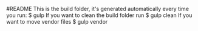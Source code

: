 #README
This is the build folder, it's generated automatically every time you run:
$ gulp
If you want to clean the build folder run
$ gulp clean
If you want to move vendor files
$ gulp vendor
